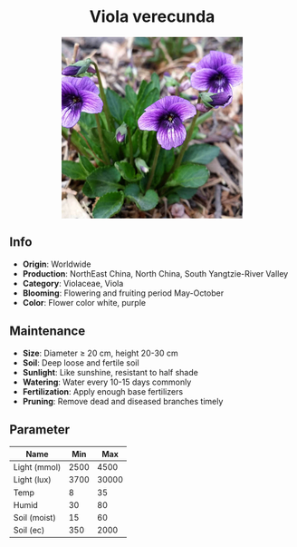<h1 align='center'>Viola verecunda</h1>
<p align="center">
    <img 
        align='center'
        width='320'
        src="../images/viola verecunda.png" 
        alt='Viola verecunda' />
</p>

## Info

 - **Origin**: Worldwide
 - **Production**: NorthEast China, North China, South Yangtzie-River Valley
 - **Category**: Violaceae, Viola
 - **Blooming**: Flowering and fruiting period May-October
 - **Color**: Flower color white, purple

## Maintenance

 - **Size**: Diameter ≥ 20 cm, height 20-30 cm
 - **Soil**: Deep loose and fertile soil
 - **Sunlight**: Like sunshine, resistant to half shade
 - **Watering**: Water every 10-15 days commonly
 - **Fertilization**: Apply enough base fertilizers
 - **Pruning**: Remove dead and diseased branches timely

## Parameter

| Name         | Min  | Max   |
|--------------|------|-------|
| Light (mmol) | 2500 | 4500  |
| Light (lux)  | 3700 | 30000 |
| Temp         | 8    | 35    |
| Humid        | 30   | 80    |
| Soil (moist) | 15   | 60    |
| Soil (ec)    | 350  | 2000  |
